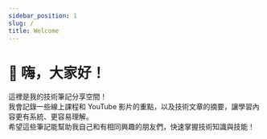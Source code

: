 ```yaml
---
sidebar_position: 1
slug: /
title: Welcome
---
```


# 👋 嗨，大家好！

這裡是我的技術筆記分享空間！  
我會記錄一些線上課程和 YouTube 影片的重點，以及技術文章的摘要，讓學習內容更有系統、更容易理解。  
希望這些筆記能幫助我自己和有相同興趣的朋友們，快速掌握技術知識與技能！